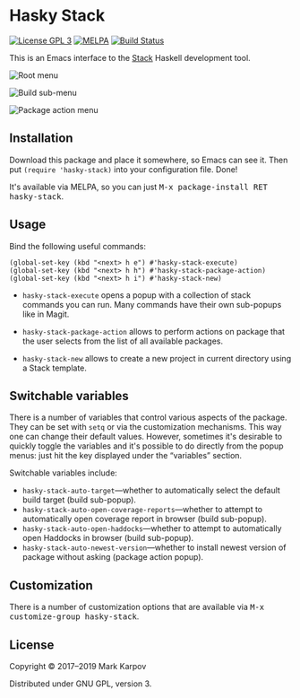 # Hasky Stack

[![License GPL 3](https://img.shields.io/badge/license-GPL_3-green.svg)](http://www.gnu.org/licenses/gpl-3.0.txt)
[![MELPA](https://melpa.org/packages/hasky-stack-badge.svg)](https://melpa.org/#/hasky-stack)
[![Build Status](https://travis-ci.org/hasky-mode/hasky-stack.svg?branch=master)](https://travis-ci.org/hasky-mode/hasky-stack)

This is an Emacs interface to the [Stack](https://haskellstack.org) Haskell
development tool.

![Root menu](https://raw.githubusercontent.com/hasky-mode/hasky-stack/gh-pages/hasky-stack-root-menu.png)

![Build sub-menu](https://raw.githubusercontent.com/hasky-mode/hasky-stack/gh-pages/hasky-stack-build-menu.png)

![Package action menu](https://raw.githubusercontent.com/hasky-mode/hasky-stack/gh-pages/hasky-stack-package-action-menu.png)

## Installation

Download this package and place it somewhere, so Emacs can see it. Then put
`(require 'hasky-stack)` into your configuration file. Done!

It's available via MELPA, so you can just <kbd>M-x package-install RET
hasky-stack</kbd>.

## Usage

Bind the following useful commands:

```emacs-lisp
(global-set-key (kbd "<next> h e") #'hasky-stack-execute)
(global-set-key (kbd "<next> h h") #'hasky-stack-package-action)
(global-set-key (kbd "<next> h i") #'hasky-stack-new)
```

* `hasky-stack-execute` opens a popup with a collection of stack commands
  you can run. Many commands have their own sub-popups like in Magit.

* `hasky-stack-package-action` allows to perform actions on package that the
  user selects from the list of all available packages.

* `hasky-stack-new` allows to create a new project in current directory
  using a Stack template.

## Switchable variables

There is a number of variables that control various aspects of the package.
They can be set with `setq` or via the customization mechanisms. This way
one can change their default values. However, sometimes it's desirable to
quickly toggle the variables and it's possible to do directly from the popup
menus: just hit the key displayed under the “variables” section.

Switchable variables include:

* `hasky-stack-auto-target`—whether to automatically select the default
  build target (build sub-popup).
* `hasky-stack-auto-open-coverage-reports`—whether to attempt to
  automatically open coverage report in browser (build sub-popup).
* `hasky-stack-auto-open-haddocks`—whether to attempt to automatically open
  Haddocks in browser (build sub-popup).
* `hasky-stack-auto-newest-version`—whether to install newest version of
  package without asking (package action popup).

## Customization

There is a number of customization options that are available via <kbd>M-x
customize-group hasky-stack</kbd>.

## License

Copyright © 2017–2019 Mark Karpov

Distributed under GNU GPL, version 3.
